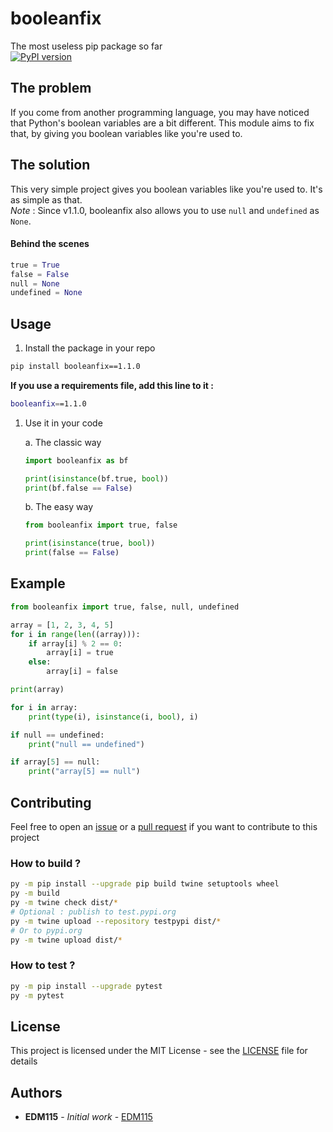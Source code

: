 # booleanfix

The most useless pip package so far  
[![PyPI version](https://badge.fury.io/py/booleanfix.svg)](https://pypi.org/project/booleanfix)
  
## The problem

If you come from another programming language, you may have noticed that Python's boolean variables are a bit different. This module aims to fix that, by giving you boolean variables like you're used to.

## The solution

This very simple project gives you boolean variables like you're used to. It's as simple as that.  
*Note* : Since v1.1.0, booleanfix also allows you to use `null` and `undefined` as `None`.

#### Behind the scenes

```python
true = True
false = False
null = None
undefined = None
```

## Usage

1. Install the package in your repo

```bash
pip install booleanfix==1.1.0
```

**If you use a requirements file, add this line to it :**

```bash
booleanfix==1.1.0
```

1. Use it in your code

	a. The classic way

	```python
	import booleanfix as bf

	print(isinstance(bf.true, bool))
	print(bf.false == False)
	```

	b. The easy way

	```python
	from booleanfix import true, false

	print(isinstance(true, bool))
	print(false == False)
	```

## Example

```python
from booleanfix import true, false, null, undefined

array = [1, 2, 3, 4, 5]
for i in range(len((array))):
	if array[i] % 2 == 0:
		array[i] = true
	else:
		array[i] = false

print(array)

for i in array:
	print(type(i), isinstance(i, bool), i)

if null == undefined:
	print("null == undefined")

if array[5] == null:
	print("array[5] == null")
```

## Contributing

Feel free to open an [issue](https://github.com/EDM115/booleanfix/issues) or a [pull request](https://github.com/EDM115/booleanfix/pulls) if you want to contribute to this project

### How to build ?

```bash
py -m pip install --upgrade pip build twine setuptools wheel
py -m build
py -m twine check dist/*
# Optional : publish to test.pypi.org
py -m twine upload --repository testpypi dist/*
# Or to pypi.org
py -m twine upload dist/*
```

### How to test ?

```bash
py -m pip install --upgrade pytest
py -m pytest
```

## License

This project is licensed under the MIT License - see the [LICENSE](LICENSE) file for details

## Authors

* **EDM115** - *Initial work* - [EDM115](https://github.com/EDM115)
